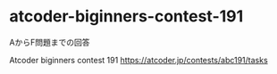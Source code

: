 # atcoder-biginners-contest-191
AからF問題までの回答


Atcoder biginners contest 191
https://atcoder.jp/contests/abc191/tasks
